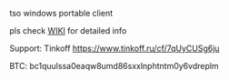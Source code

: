 tso windows portable client

pls check [WIKI](https://github.com/fedorovvl/tso_client/wiki) for detailed info

Support:
Tinkoff https://www.tinkoff.ru/cf/7qUyCUSg6ju

BTC: bc1quulssa0eaqw8umd86sxxlnphtntm0y6vdreplm
